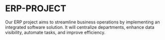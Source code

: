 # ERP-PROJECT
Our ERP project aims to streamline business operations by implementing an integrated software solution. It will centralize departments, enhance data visibility, automate tasks, and improve efficiency.
